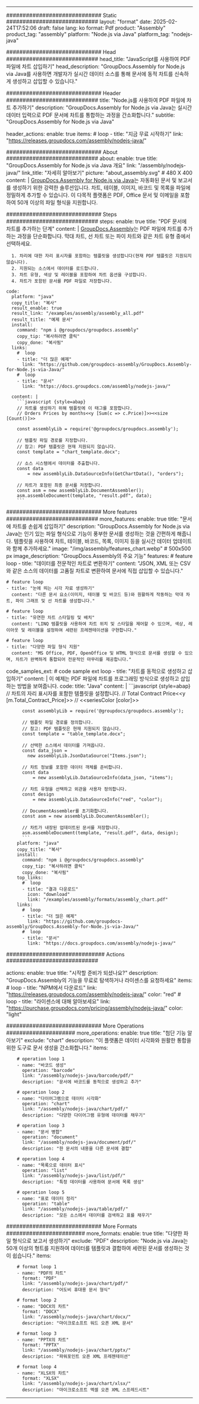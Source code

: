 



---
############################# Static ############################
layout: "format"
date:  2025-02-24T17:52:06
draft: false
lang: ko
format: Pdf
product: "Assembly"
product_tag: "assembly"
platform: "Node.js via Java"
platform_tag: "nodejs-java"

############################# Head ############################
head_title: "JavaScript를 사용하여 PDF 파일에 차트 삽입하기"
head_description: "GroupDocs.Assembly for Node.js via Java를 사용하면 개발자가 실시간 데이터 소스를 통해 문서에 동적 차트를 신속하게 생성하고 삽입할 수 있습니다."

############################# Header ############################
title: "Node.js를 사용하여 PDF 파일에 차트 추가하기" 
description: "GroupDocs.Assembly for Node.js via Java는 실시간 데이터 입력으로 PDF 문서에 차트를 통합하는 과정을 간소화합니다."
subtitle: "GroupDocs.Assembly for Node.js via Java" 

header_actions:
  enable: true
  items:
    #  loop
    - title: "지금 무료 시작하기"
      link: "https://releases.groupdocs.com/assembly/nodejs-java/"
      
############################# About ############################
about:
    enable: true
    title: "GroupDocs.Assembly for Node.js via Java 개요"
    link: "/assembly/nodejs-java/"
    link_title: "자세히 알아보기"
    picture: "about_assembly.svg" # 480 X 400
    content: |
       [GroupDocs.Assembly for Node.js via Java](/assembly/nodejs-java/)는 자동화된 문서 및 보고서를 생성하기 위한 강력한 솔루션입니다. 차트, 테이블, 이미지, 바코드 및 목록을 파일에 정밀하게 추가할 수 있습니다. 이 다목적 플랫폼은 PDF, Office 문서 및 이메일을 포함하여 50개 이상의 파일 형식을 지원합니다.

############################# Steps ############################
steps:
    enable: true
    title: "PDF 문서에 차트를 추가하는 단계"
    content: |
      [GroupDocs.Assembly](/assembly/nodejs-java/)는 PDF 파일에 차트를 추가하는 과정을 단순화합니다. 막대 차트, 선 차트 또는 파이 차트와 같은 차트 유형 중에서 선택하세요.
      
      1. 차리에 대한 자리 표시자를 포함하는 템플릿을 생성합니다(현재 PDF 템플릿은 지원되지 않습니다).
      2. 지원되는 소스에서 데이터를 로드합니다.
      3. 차트 유형, 색상 및 레이블을 포함하여 차트 옵션을 구성합니다.
      4. 차트가 포함된 문서를 PDF 파일로 저장합니다.
   
    code:
      platform: "java"
      copy_title: "복사"
      result_enable: true
      result_link: "/examples/assembly/assembly_all.pdf"
      result_title: "예제 문서"
      install:
        command: "npm i @groupdocs/groupdocs.assembly"
        copy_tip: "복사하려면 클릭"
        copy_done: "복사됨"
      links:
        #  loop
        - title: "더 많은 예제"
          link: "https://github.com/groupdocs-assembly/GroupDocs.Assembly-for-Node.js-via-Java/"
        #  loop
        - title: "문서"
          link: "https://docs.groupdocs.com/assembly/nodejs-java/"
          
      content: |
        ```javascript {style=abap}
        // 차트를 생성하기 위해 템플릿에 이 태그를 포함합니다.
        // Orders Prices by months<<y [Sum(c => c.Price)]>><<size [Count()]>>
    
        const assemblyLib = require('@groupdocs/groupdocs.assembly');

        // 템플릿 파일 경로를 지정합니다.
        // 참고: PDF 템플릿은 현재 지원되지 않습니다.
        const template = "chart_template.docx";

        // 소스 시스템에서 데이터를 추출합니다.
        const data 
            = new assemblyLib.DataSourceInfo(GetChartData(), "orders");

        // 차트가 포함된 최종 문서를 저장합니다.
        const asm = new assemblyLib.DocumentAssembler();
        asm.assembleDocument(template, "result.pdf", data);
        ```           

############################# More features ############################
more_features:
  enable: true
  title: "문서에 차트를 손쉽게 삽입하기"
  description: "GroupDocs.Assembly for Node.js via Java는 인기 있는 파일 형식으로 기능이 풍부한 문서를 생성하는 것을 간편하게 해줍니다. 템플릿을 사용하여 차트, 테이블, 바코드, 목록, 이미지 등을 실시간 데이터 업데이트와 함께 추가하세요."
  image: "/img/assembly/features_chart.webp" # 500x500 px
  image_description: "GroupDocs.Assembly의 주요 기능"
  features:
    # feature loop
    - title: "데이터를 전문적인 차트로 변환하기"
      content: "JSON, XML 또는 CSV와 같은 소스의 데이터를 고품질 차트로 변환하여 문서에 직접 삽입할 수 있습니다."

    # feature loop
    - title: "눈에 띄는 시각 자료 생성하기"
      content: "다른 문서 요소(이미지, 테이블 및 바코드 등)와 원활하게 작동하는 막대 차트, 파이 그래프 및 선 차트를 생성합니다."

    # feature loop
    - title: "유연한 차트 스타일링 및 배치"
      content: "LINQ 템플릿을 사용하여 차트 위치 및 스타일을 제어할 수 있으며, 색상, 레이아웃 및 레이블을 설정하여 세련된 프레젠테이션을 구현합니다."

    # feature loop
    - title: "다양한 파일 형식 지원"
      content: "MS Office, PDF, OpenOffice 및 HTML 형식으로 문서를 생성할 수 있으며, 차트가 완벽하게 통합되어 전문적인 마무리를 제공합니다."
      
  code_samples_ext:
    # code sample ext loop
    - title: "차트를 동적으로 생성하고 삽입하기"
      content: |
        이 예제는 PDF 파일에 차트를 프로그래밍 방식으로 생성하고 삽입하는 방법을 보여줍니다.
      code:
        title: "Java"
        content: |
          ```javascript {style=abap}
          // 차트의 자리 표시자를 포함한 템플릿을 설정합니다.
          // Total Contract Price<<y [m.Total_Contract_Price]>>
          // <<seriesColor [color]>>
          
          const assemblyLib = require('@groupdocs/groupdocs.assembly');

          // 템플릿 파일 경로를 정의합니다.
          // 참고: PDF 템플릿은 현재 지원되지 않습니다.
          const template = "table_template.docx";

          // 선택한 소스에서 데이터를 가져옵니다.
          const data_json = 
            new assemblyLib.JsonDataSource("Items.json");

          // 차트 정보를 포함한 데이터 객체를 준비합니다.
          const data 
              = new assemblyLib.DataSourceInfo(data_json, "items");

          // 차트 유형을 선택하고 외관을 사용자 정의합니다.
          const design 
              = new assemblyLib.DataSourceInfo("red", "color");

          // DocumentAssembler를 초기화합니다.
          const asm = new assemblyLib.DocumentAssembler();

          // 차트가 내장된 업데이트된 문서를 저장합니다.
          asm.assembleDocument(template, "result.pdf", data, design);
          ```
        platform: "java"
        copy_title: "복사"
        install:
          command: "npm i @groupdocs/groupdocs.assembly"
          copy_tip: "복사하려면 클릭"
          copy_done: "복사됨"
        top_links:
          #  loop
          - title: "결과 다운로드"
            icon: "download"
            link: "/examples/assembly/formats/assembly_chart.pdf"
        links:
          #  loop
          - title: "더 많은 예제"
            link: "https://github.com/groupdocs-assembly/GroupDocs.Assembly-for-Node.js-via-Java/"
          #  loop
          - title: "문서"
            link: "https://docs.groupdocs.com/assembly/nodejs-java/"
            

            


############################## Actions ############################

actions:
  enable: true
  title: "시작할 준비가 되셨나요?"
  description: "GroupDocs.Assembly의 기능을 무료로 탐색하거나 라이센스를 요청하세요"
  items:
    #  loop
    - title: "NPM에서 다운로드"
      link: "https://releases.groupdocs.com/assembly/nodejs-java/"
      color: "red"
        #  loop
    - title: "라이센스에 대해 알아보세요"
      link: "https://purchase.groupdocs.com/pricing/assembly/nodejs-java/"
      color: "light"


############################# More Operations #####################
more_operations:
    enable: true
    title: "첨단 기능 알아보기"
    exclude: "chart"
    description: "이 플랫폼은 데이터 시각화와 원활한 통합을 위한 도구로 문서 생성을 간소화합니다."
    items: 
          
        # operation loop 1
        - name: "바코드 생성"
          operation: "barcode"
          link: "/assembly/nodejs-java/barcode/pdf/"
          description: "문서에 바코드를 동적으로 생성하고 추가"

        # operation loop 2
        - name: "다이어그램으로 데이터 시각화"
          operation: "chart"
          link: "/assembly/nodejs-java/chart/pdf/"
          description: "다양한 다이어그램 유형에 데이터를 채우기"

        # operation loop 3
        - name: "문서 병합"
          operation: "document"
          link: "/assembly/nodejs-java/document/pdf/"
          description: "한 문서의 내용을 다른 문서에 결합"

        # operation loop 4
        - name: "목록으로 데이터 표시"
          operation: "list"
          link: "/assembly/nodejs-java/list/pdf/"
          description: "특정 데이터를 사용하여 문서에 목록 생성"

        # operation loop 5
        - name: "표로 데이터 정리"
          operation: "table"
          link: "/assembly/nodejs-java/table/pdf/"
          description: "모든 소스에서 데이터를 검색하고 표를 채우기"
         
          
############################# More Formats ########################
more_formats:
    enable: true
    title: "다양한 파일 형식으로 보고서 생성하기"
    exclude: "PDF"
    description: "Node.js via Java는 50개 이상의 형트를 지원하여 데이터를 템플릿과 결합하여 세련된 문서를 생성하는 것이 쉽습니다."
    items: 
          
        # format loop 1
        - name: "PDF의 차트"
          format: "PDF"
          link: "/assembly/nodejs-java/chart/pdf/"
          description: "어도비 휴대용 문서 형식"
          
        # format loop 2
        - name: "DOCX의 차트"
          format: "DOCX"
          link: "/assembly/nodejs-java/chart/docx/"
          description: "마이크로소프트 워드 오픈 XML 문서"
          
        # format loop 3
        - name: "PPTX의 차트"
          format: "PPTX"
          link: "/assembly/nodejs-java/chart/pptx/"
          description: "파워포인트 오픈 XML 프레젠테이션"
          
        # format loop 4
        - name: "XLSX의 차트"
          format: "XLSX"
          link: "/assembly/nodejs-java/chart/xlsx/"
          description: "마이크로소프트 엑셀 오픈 XML 스프레드시트"


          

---